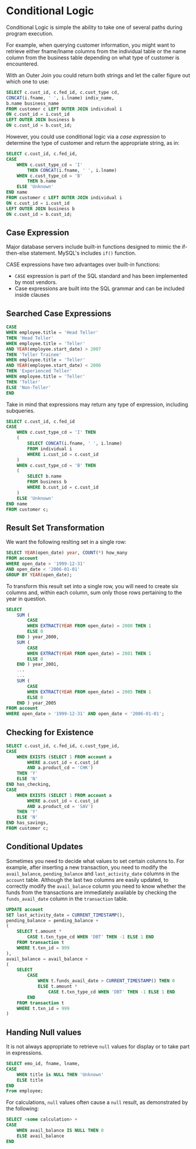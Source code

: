 # Conditional Logic

Conditional Logic is simple the ability to take one of several paths during program execution.

For example, when querying customer information, you might want to retrieve either fname/lname columns from the individual table or the name column from the business table depending on what type of customer is encountered.

With an Outer Join you could return both strings and let the caller figure out which one to use:
```sql
SELECT c.cust_id, c.fed_id, c.cust_type cd,
CONCAT(i.fname, ' ', i.lname) indiv_name,
b.name business_name
FROM customer c LEFT OUTER JOIN individual i
ON c.cust_id = i.cust_id
LEFT OUTER JOIN business b
ON c.cust_id = b.cust_id;
```

However, you could use conditional logic via a _case expression_ to determine the type of customer and return the appropriate string, as in:

```sql
SELECT c.cust_id, c.fed_id,
CASE
	WHEN c.cust_type_cd = 'I'
		THEN CONCAT(i.fname, ' ', i.lname)
	WHEN c.cust_type_cd = 'B'
		THEN b.name
	ELSE 'Unknown'
END name
FROM customer c LEFT OUTER JOIN individual i
ON c.cust_id = i.cust_id
LEFT OUTER JOIN business b
ON c.cust_id = b.cust_id;
```

## Case Expression

Major database servers include built-in functions  designed to mimic the if-then-else statement. MySQL's includes `if()` function.

CASE expressions have two advantages over built-in functions:
* `CASE` expression is part of the SQL standard and has been implemented by most vendors.
* Case expressions are built into the SQL grammar and can be included inside clauses

## Searched Case Expressions

```sql
CASE
WHEN employee.title = 'Head Teller'
THEN 'Head Teller'
WHEN employee.title = 'Teller'
AND YEAR(employee.start_date) > 2007
THEN 'Teller Trainee'
WHEN employee.title = 'Teller'
AND YEAR(employee.start_date) < 2006
THEN 'Experienced Teller'
WHEN employee.title = 'Teller'
THEN 'Teller'
ELSE 'Non-Teller'
END
```

Take in mind that expressions may return any type of expression, including subqueries.

```sql
SELECT c.cust_id, c.fed_id
CASE
	WHEN c.cust_type_cd = 'I' THEN
	(
		SELECT CONCAT(i.fname, ' ', i.lname)
		FROM individual i
		WHERE i.cust_id = c.cust_id
	)
	WHEN c.cust_type_cd = 'B' THEN
	(
		SELECT b.name
		FROM business b
		WHERE b.cust_id = c.cust_id
	)
	ELSE 'Unknown'
END name
FROM customer c;
```

## Result Set Transformation

We want the following reslting set in a single row:
```sql
SELECT YEAR(open_date) year, COUNT(*) how_many
FROM account
WHERE open_date > '1999-12-31'
AND open_date < '2006-01-01'
GROUP BY YEAR(open_date);
```

To transform this result set into a single row, you will need to create six columns and, within each column, sum only those rows pertaining to the year in question.

```sql
SELECT
	SUM (
		CASE
		WHEN EXTRACT(YEAR FROM open_date) = 2000 THEN 1
		ELSE 0
	END ) year_2000,
	SUM (
		CASE
		WHEN EXTRACT(YEAR FROM open_date) = 2001 THEN 1
		ELSE 0
	END ) year_2001,
	...
	...
	SUM (
		CASE
		WHEN EXTRACT(YEAR FROM open_date) = 2005 THEN 1
		ELSE 0
	END ) year_2005
FROM account
WHERE open_date > '1999-12-31' AND open_date < '2006-01-01';
```

## Checking for Existence

```sql
SELECT c.cust_id, c.fed_id, c.cust_type_id,
CASE
	WHEN EXISTS (SELECT 1 FROM account a
		WHERE a.cust_id = c.cust_id
		AND a.product_cd = 'CHK')
	THEN 'Y'
	ELSE 'N'
END has_checking,
CASE
	WHEN EXISTS (SELECT 1 FROM account a
		WHERE a.cust_id = c.cust_id
		AND a.product_cd = 'SAV')
	THEN 'Y'
	ELSE 'N'
END has_savings,
FROM customer c;
```

## Conditional Updates

Sometimes you need to decide what values to set certain columns to. For example, after inserting a new transaction, you need to modify the `avail_balance`, `pending_balance` and `last_activity_date` columns in the `account` table. Although the last two columns are easily updated, to correctly modify the `avail_balance` column you need to know whether the funds from the transactions are immediately available by checking the `funds_avail_date` column in the `transaction` table.

```sql
UPDATE account
SET last_activity_date = CURRENT_TIMESTAMP(),
pending_balance = pending_balance +
(
	SELECT t.amount *
		CASE t.txn_type_cd WHEN 'DBT' THEN -1 ELSE 1 END
	FROM transaction t
	WHERE t.txn_id = 999
),
avail_balance = avail_balance +
(
	SELECT
		CASE
			WHEN t.funds_avail_date > CURRENT_TIMESTAMP() THEN 0
			ELSE t.amount *
				CASE t.txn_type_cd WHEN 'DBT' THEN -1 ELSE 1 END
		END
	FROM transaction t
	WHERE t.txn_id = 999
)
```

## Handing Null values

It is not always appropriate to retrieve `null` values for display or to take part in expressions.

```sql
SELECT emo_id, fname, lname,
CASE
	WHEN title is NULL THEN 'Unknown'
	ELSE title
END
From employee;
```

For calculations, `null` values often cause a `null` result, as demonstrated by the following:

```sql
SELECT <some calculation> +
CASE
	WHEN avail_balance IS NULL THEN 0
	ELSE avail_balance
END
```
